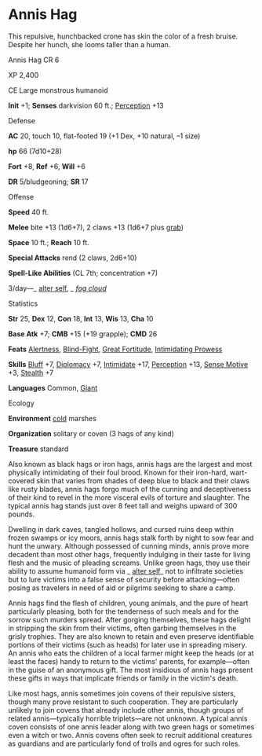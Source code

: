 # Annis Hag

This repulsive, hunchbacked crone has skin the color of a fresh bruise. Despite her hunch, she looms taller than a human.

Annis Hag CR 6

XP 2,400

CE Large monstrous humanoid

**Init** +1; **Senses** darkvision 60 ft.; [Perception](skills/perception#_perception) +13

Defense

**AC** 20, touch 10, flat-footed 19 (+1 Dex, +10 natural, –1 size)

**hp** 66 (7d10+28)

**Fort** +8, **Ref** +6, **Will** +6

**DR** 5/bludgeoning; **SR** 17

Offense

**Speed** 40 ft.

**Melee** bite +13 (1d6+7), 2 claws +13 (1d6+7 plus [grab](monsters/universalMonsterRules#_grab))

**Space** 10 ft.; **Reach** 10 ft.

**Special Attacks** rend (2 claws, 2d6+10)

**Spell-Like Abilities** (CL 7th; concentration +7)

3/day—_ [alter self](spells/alterSelf#_alter-self)_, _ [fog cloud](spells/fogCloud)_

Statistics

**Str** 25, **Dex** 12, **Con** 18, **Int** 13, **Wis** 13, **Cha** 10

**Base Atk** +7; **CMB** +15 (+19 grapple); **CMD** 26

**Feats** [Alertness](feats#_alertness), [Blind-Fight](feats#_blind-fight), [Great Fortitude](feats#_great-fortitude), [Intimidating Prowess](feats#_intimidating-prowess)

**Skills** [Bluff](skills/bluff#_bluff) +7, [Diplomacy](skills/diplomacy#_diplomacy) +7, [Intimidate](skills/intimidate#_intimidate) +17, [Perception](skills/perception#_perception) +13, [Sense Motive](skills/senseMotive#_sense-motive) +3, [Stealth](skills/stealth#_stealth) +7

**Languages** Common, [Giant](monsters/creatureTypes#_giant-subtype)

Ecology

**Environment** [cold](monsters/creatureTypes#_cold-subtype) marshes

**Organization** solitary or coven (3 hags of any kind)

**Treasure** standard

Also known as black hags or iron hags, annis hags are the largest and most physically intimidating of their foul brood. Known for their iron-hard, wart-covered skin that varies from shades of deep blue to black and their claws like rusty blades, annis hags forgo much of the cunning and deceptiveness of their kind to revel in the more visceral evils of torture and slaughter. The typical annis hag stands just over 8 feet tall and weighs upward of 300 pounds.

Dwelling in dark caves, tangled hollows, and cursed ruins deep within frozen swamps or icy moors, annis hags stalk forth by night to sow fear and hunt the unwary. Although possessed of cunning minds, annis prove more decadent than most other hags, frequently indulging in their taste for living flesh and the music of pleading screams. Unlike green hags, they use their ability to assume humanoid form via _ [alter self](spells/alterSelf#_alter-self)_ not to infiltrate societies but to lure victims into a false sense of security before attacking—often posing as travelers in need of aid or pilgrims seeking to share a camp.

Annis hags find the flesh of children, young animals, and the pure of heart particularly pleasing, both for the tenderness of such meals and for the sorrow such murders spread. After gorging themselves, these hags delight in stripping the skin from their victims, often garbing themselves in the grisly trophies. They are also known to retain and even preserve identifiable portions of their victims (such as heads) for later use in spreading misery. An annis who eats the children of a local farmer might keep the heads (or at least the faces) handy to return to the victims' parents, for example—often in the guise of an anonymous gift. The most insidious of annis hags present these gifts in ways that implicate friends or family in the victim's death.

Like most hags, annis sometimes join covens of their repulsive sisters, though many prove resistant to such cooperation. They are particularly unlikely to join covens that already include other annis, though groups of related annis—typically horrible triplets—are not unknown. A typical annis coven consists of one annis leader along with two green hags or sometimes even a witch or two. Annis covens often seek to recruit additional creatures as guardians and are particularly fond of trolls and ogres for such roles.

